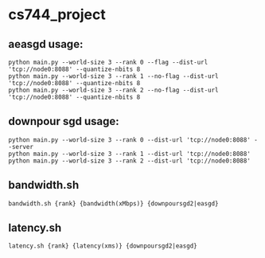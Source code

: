 # cs744_project

## aeasgd usage:
```
python main.py --world-size 3 --rank 0 --flag --dist-url 'tcp://node0:8088' --quantize-nbits 8
python main.py --world-size 3 --rank 1 --no-flag --dist-url 'tcp://node0:8088' --quantize-nbits 8
python main.py --world-size 3 --rank 2 --no-flag --dist-url 'tcp://node0:8088' --quantize-nbits 8
```


## downpour sgd usage:
```
python main.py --world-size 3 --rank 0 --dist-url 'tcp://node0:8088' --server
python main.py --world-size 3 --rank 1 --dist-url 'tcp://node0:8088'
python main.py --world-size 3 --rank 2 --dist-url 'tcp://node0:8088'
```

## bandwidth.sh
```
bandwidth.sh {rank} {bandwidth(xMbps)} {downpoursgd2|easgd}
```

## latency.sh
```
latency.sh {rank} {latency(xms)} {downpoursgd2|easgd}
```
